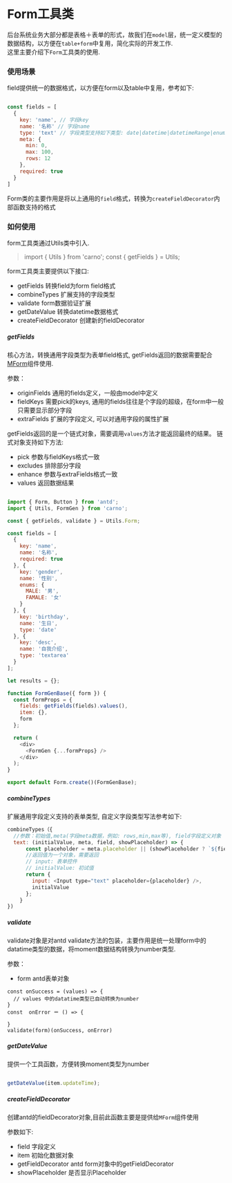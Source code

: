 # Form工具类

后台系统业务大部分都是表格＋表单的形式，故我们在`model`层，统一定义模型的数据结构，以方便在`table+form`中复用，简化实际的开发工作.  
这里主要介绍下`Form`工具类的使用.

### 使用场景
field提供统一的数据格式，以方便在form以及table中复用，参考如下:

``` javascript

const fields = [
  {
    key: 'name', // 字段key
    name: '名称' // 字段name
    type: 'text' // 字段类型支持如下类型: date|datetime|datetimeRange|enum|boolean|number|textarea|text
    meta: {
      min: 0,
      max: 100,
      rows: 12
    },
    required: true
  }
]

```

Form类的主要作用是将以上通用的`field`格式，转换为`createFieldDecorator`内部函数支持的格式

### 如何使用
form工具类通过Utils类中引入.

> import { Utils } from 'carno';
> const { getFields } = Utils;

form工具类主要提供以下接口:

- getFields 转换field为form field格式
- combineTypes 扩展支持的字段类型
- validate form数据验证扩展
- getDateValue 转换datetime数据格式
- createFieldDecorator 创建新的fieldDecorator

##### getFields
核心方法，转换通用字段类型为表单field格式, getFields返回的数据需要配合[MForm](#/components/MForm)组件使用.

参数：

- originFields 通用的fields定义，一般由model中定义
- fieldKeys 需要pick的keys, 通用的fields往往是个字段的超级，在form中一般只需要显示部分字段
- extraFields 扩展的字段定义, 可以对通用字段的属性扩展

getFields返回的是一个链式对象，需要调用`values`方法才能返回最终的结果。
链式对象支持如下方法:

- pick 参数与fieldKeys格式一致
- excludes 排除部分字段
- enhance 参数与extraFields格式一致
- values 返回数据结果

```javascript 

import { Form, Button } from 'antd';
import { Utils, FormGen } from 'carno';

const { getFields, validate } = Utils.Form;

const fields = [
  {
    key: 'name',
    name: '名称',
    required: true
  }, {
    key: 'gender',
    name: '性别',
    enums: {
      MALE: '男',
      FAMALE: '女'
    }
  }, {
    key: 'birthday',
    name: '生日',
    type: 'date'
  }, {
    key: 'desc',
    name: '自我介绍',
    type: 'textarea'
  }
];

let results = {};

function FormGenBase({ form }) {
  const formProps = {
    fields: getFields(fields).values(),
    item: {},
    form
  };

  return (
    <div>
      <FormGen {...formProps} />
    </div>
  );
}

export default Form.create()(FormGenBase);

```

##### combineTypes

扩展通用字段定义支持的表单类型, 自定义字段类型写法参考如下:

```javascript
combineTypes（{
  //参数：初始值,meta(字段meta数据，例如: rows,min,max等), field字段定义对象
  text: (initialValue, meta, field, showPlaceholder) => {
      const placeholder = meta.placeholder || (showPlaceholder ? `${field.name}` : '');
      //返回值为一个对象，需要返回
      // input: 表单控件
      // initialValue: 初试值
      return {
        input: <Input type="text" placeholder={placeholder} />,
        initialValue
      };
    }
})

```

##### validate

validate对象是对antd validate方法的包装，主要作用是统一处理form中的datatime类型的数据，将moment数据结构转换为number类型.

参数：

- form antd表单对象

```
const onSuccess = (values) => {
  // values 中的datatime类型已自动转换为number
}
const  onError ＝ () => {

}
validate(form)(onSuccess, onError)

```

##### getDateValue

提供一个工具函数，方便转换moment类型为number

```javascript

getDateValue(item.updateTime);

```

##### createFieldDecorator

创建antd的fieldDecorator对象,目前此函数主要是提供给`MForm`组件使用

参数如下:

- field 字段定义
- item 初始化数据对象
- getFieldDecorator antd form对象中的getFieldDecorator
- showPlaceholder 是否显示Placeholder















